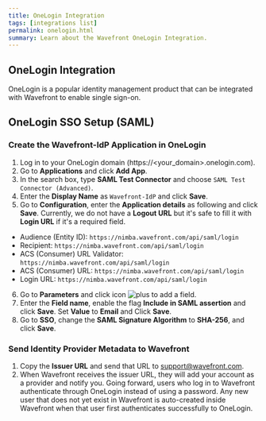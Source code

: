 ```yaml
---
title: OneLogin Integration
tags: [integrations list]
permalink: onelogin.html
summary: Learn about the Wavefront OneLogin Integration.
---
```

## OneLogin Integration

OneLogin is a popular identity management product that can be integrated with Wavefront to enable single sign-on.
## OneLogin SSO Setup (SAML)

### Create the Wavefront-IdP Application in OneLogin

1. Log in to your OneLogin domain (https://\<your_domain>.onelogin.com).
2. Go to **Applications** and click **Add App**.
3. In the search box, type **SAML Test Connector** and choose `SAML Test Connector (Advanced)`.
4. Enter the **Display Name** as `Wavefront-IdP` and click **Save**.
5. Go to **Configuration**, enter the **Application details** as following and click **Save**.
   Currently, we do not have a **Logout URL** but it's safe to fill it with **Login URL** if it's a required field.
  - Audience (Entity ID): `https://nimba.wavefront.com/api/saml/login`
  - Recipient: `https://nimba.wavefront.com/api/saml/login`
  - ACS (Consumer) URL Validator: `https://nimba.wavefront.com/api/saml/login`
  - ACS (Consumer) URL: `https://nimba.wavefront.com/api/saml/login`
  - Login URL: `https://nimba.wavefront.com/api/saml/login`
6. Go to **Parameters** and click icon ![plus](https://wavefront-img.s3-us-west-2.amazonaws.com/icon-plus-16.png) to add a field.
7. Enter the **Field name**, enable the flag **Include in SAML assertion** and click **Save**. Set **Value** to **Email** and Click **Save**.
8. Go to **SSO**, change the **SAML Signature Algorithm** to **SHA-256**, and click **Save**.

### Send Identity Provider Metadata to Wavefront
1. Copy the **Issuer URL** and send that URL to [support@wavefront.com](mailto:support@wavefront.com).
2. When Wavefront receives the issuer URL, they will add your account as a provider and notify you. Going forward, users who log in to Wavefront authenticate through OneLogin instead of using a password. Any new user that does not yet exist in Wavefront is auto-created inside Wavefront when that user first authenticates successfully to OneLogin.


